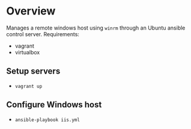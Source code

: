 # Overview
Manages a remote windows host using `winrm` through an Ubuntu ansible control server. Requirements:

* vagrant
* virtualbox


## Setup servers

* `vagrant up`

## Configure Windows host

* `ansible-playbook iis.yml`  
